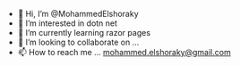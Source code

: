 - 👋 Hi, I’m @MohammedElshoraky
- 👀 I’m interested in dotn net
- 🌱 I’m currently learning razor pages
- 💞️ I’m looking to collaborate on ...
- 📫 How to reach me ... mohammed.elshoraky@gmail.com

<!---
MohammedElshoraky/MohammedElshoraky is a ✨ special ✨ repository because its `README.md` (this file) appears on your GitHub profile.
You can click the Preview link to take a look at your changes.
--->
